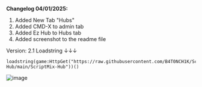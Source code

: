 **Changelog 04/01/2025:**
1. Added New Tab "Hubs"
2. Added CMD-X to admin tab
3. Added Ez Hub to Hubs tab
4. Added screenshot to the readme file

Version: 2.1
Loadstring ↓↓↓

```
loadstring(game:HttpGet("https://raw.githubusercontent.com/B4T0NCH1K/ScriptMix-Hub/main/ScriptMix-Hub"))()
```
![image](https://github.com/user-attachments/assets/0599f3a3-071b-4490-8cf6-ac4a42866533)
